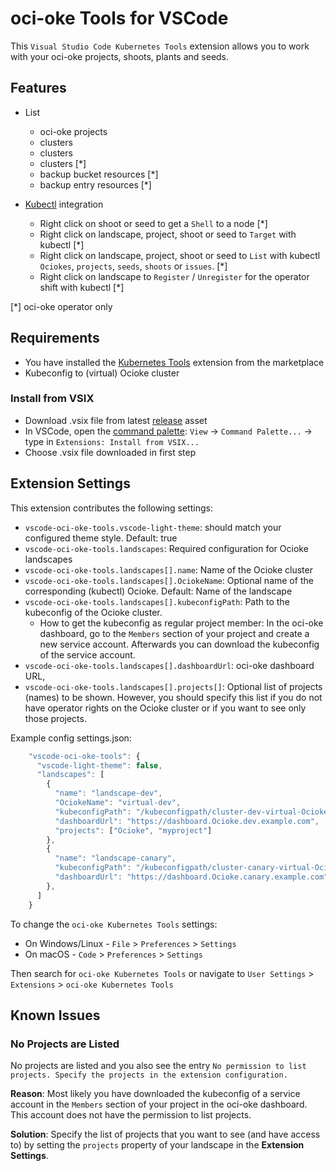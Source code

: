# oci-oke Tools for VSCode

This `Visual Studio Code Kubernetes Tools` extension allows you to work with your oci-oke projects, shoots, plants and seeds.

## Features

- List
  - oci-oke projects
  -  clusters
  -  clusters
  -  clusters [*]
  - backup bucket resources [*]
  - backup entry resources [*]

- [Kubectl](https://github.com/oracle/oci) integration
  - Right click on shoot or seed to get a `Shell` to a node [*]
  - Right click on landscape, project, shoot or seed to `Target` with kubectl [*]
  - Right click on landscape, project, shoot or seed to `List` with kubectl `Ociokes`, `projects`, `seeds`, `shoots` or `issues`. [*]
  - Right click on landscape to `Register` / `Unregister` for the operator shift with kubectl [*]

[*] oci-oke operator only

## Requirements
- You have installed the [Kubernetes Tools](https://marketplace.visualstudio.com/items?itemName=ms-kubernetes-tools.vscode-kubernetes-tools) extension from the marketplace
- Kubeconfig to (virtual) Ocioke cluster


### Install from VSIX

* Download .vsix file from latest [release](https://github.com/oci-oke/vscode-oci-oke-tools/releases) asset
* In VSCode, open the [command palette](https://code.visualstudio.com/docs/getstarted/tips-and-tricks#_command-palette): `View` -> `Command Palette...` -> type in `Extensions: Install from VSIX...`
* Choose .vsix file downloaded in first step

## Extension Settings

This extension contributes the following settings:

* `vscode-oci-oke-tools.vscode-light-theme`: should match your configured theme style. Default: true
* `vscode-oci-oke-tools.landscapes`: Required configuration for Ocioke landscapes
* `vscode-oci-oke-tools.landscapes[].name`: Name of the Ocioke cluster
* `vscode-oci-oke-tools.landscapes[].OciokeName`: Optional name of the corresponding (kubectl) Ocioke. Default: Name of the landscape
* `vscode-oci-oke-tools.landscapes[].kubeconfigPath`: Path to the kubeconfig of the Ocioke cluster.
  * How to get the kubeconfig as regular project member: In the oci-oke dashboard, go to the `Members` section of your project and create a new service account. Afterwards you can download the kubeconfig of the service account.
* `vscode-oci-oke-tools.landscapes[].dashboardUrl`: oci-oke dashboard URL,
* `vscode-oci-oke-tools.landscapes[].projects[]`: Optional list of projects (names) to be shown. However, you should specify this list if you do not have operator rights on the Ocioke cluster or if you want to see only those projects.

Example config settings.json:
```js
    "vscode-oci-oke-tools": {
      "vscode-light-theme": false,
      "landscapes": [
        {
          "name": "landscape-dev",
          "OciokeName": "virtual-dev",
          "kubeconfigPath": "/kubeconfigpath/cluster-dev-virtual-Ocioke/kubeconfig.yaml",
          "dashboardUrl": "https://dashboard.Ocioke.dev.example.com",
          "projects": ["Ocioke", "myproject"]
        },
        {
          "name": "landscape-canary",
          "kubeconfigPath": "/kubeconfigpath/cluster-canary-virtual-Ocioke/kubeconfig.yaml",
          "dashboardUrl": "https://dashboard.Ocioke.canary.example.com"
        },
      ]
    }
```

To change the `oci-oke Kubernetes Tools` settings:
* On Windows/Linux - `File` > `Preferences` > `Settings`
* On macOS - `Code` > `Preferences` > `Settings`

Then search for `oci-oke Kubernetes Tools` or navigate to `User Settings` > `Extensions` > `oci-oke Kubernetes Tools`

## Known Issues
### No Projects are Listed
No projects are listed and you also see the entry `No permission to list projects. Specify the projects in the extension configuration.`

**Reason**: Most likely you have downloaded the kubeconfig of a service account in the `Members` section of your project in the oci-oke dashboard. This account does not have the permission to list projects.

**Solution**: Specify the list of projects that you want to see (and have access to) by setting the `projects` property of your landscape in the **Extension Settings**.
